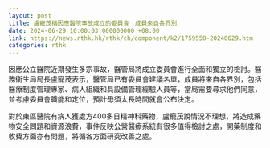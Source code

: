 ```yaml
---
layout: post
title: 盧寵茂稱因應醫院事故成立的委員會　成員來自各界別
date: 2024-06-29 10:00:03.000000000 +08:00
link: https://news.rthk.hk/rthk/ch/component/k2/1759550-20240629.htm
categories: rthk
---
```


因應公立醫院近期發生多宗事故，醫管局將成立委員會進行全面和獨立的檢討。醫務衞生局局長盧寵茂表示，醫管局已有委員會建議名單，成員將來自各界別，包括醫療制度管理專家、病人組織和具設備管理經驗人員等，當局需要尋求他們同意，並考慮委員會職能和定位，預計毋須太長時間就會公布決定。

對於東區醫院有病人獲處方400多日精神科藥物，盧寵茂說情況不理想，將造成藥物安全問題和資源浪費，事件反映公營醫療系統有很多值得檢討之處，開藥制度和收費方面亦有問題，將循各方面研究改善之處。
